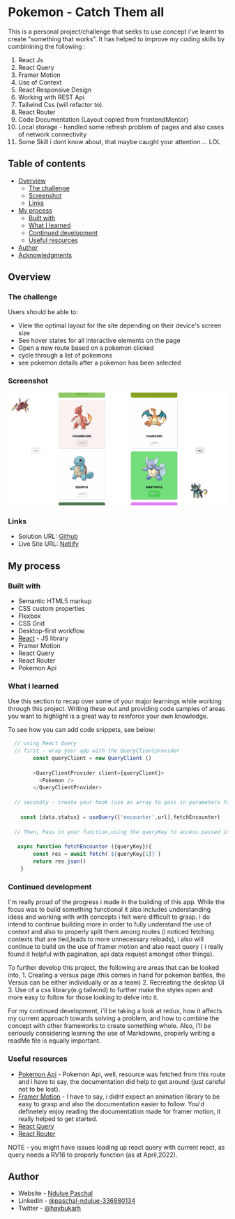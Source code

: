 # Pokemon - Catch Them all

This is a personal project/challenge that seeks to use concept i've learnt to create "something that works".
It has helped to improve my coding skills by combinining the following : 
  1. React Js
  2. React Query
  3. Framer Motion
  4. Use of Context
  5. React Responsive Design
  6. Working with REST Api
  7. Tailwind Css (will refactor to).
  8. React Router
  9. Code Documentation (Layout copied from frontendMentor)
  10. Local storage - handled some refresh problem of pages and also cases of network connectivity
  11. Some Skill i dont know about, that maybe caught your attention ... LOL
  

## Table of contents

- [Overview](#overview)
  - [The challenge](#the-challenge)
  - [Screenshot](#screenshot)
  - [Links](#links)
- [My process](#my-process)
  - [Built with](#built-with)
  - [What I learned](#what-i-learned)
  - [Continued development](#continued-development)
  - [Useful resources](#useful-resources)
- [Author](#author)
- [Acknowledgments](#acknowledgments)



## Overview

### The challenge

Users should be able to:

- View the optimal layout for the site depending on their device's screen size
- See hover states for all interactive elements on the page
- Open a new route based on a pokemon clicked
- cycle through a list of pokemons
- see pokemon details after a pokemon has been selected


### Screenshot

![](./screenshot.png)

### Links

- Solution URL: [Github](https://github.com/Haybuka/Pokemon)
- Live Site URL: [Netlify](https://pokemun.netlify.app)

## My process

### Built with

- Semantic HTML5 markup
- CSS custom properties
- Flexbox
- CSS Grid
- Desktop-first workflow
- [React](https://reactjs.org/) - JS library
- Framer Motion
- React Query
- React Router
- Pokemon Api 



### What I learned

Use this section to recap over some of your major learnings while working through this project. Writing these out and providing code samples of areas you want to highlight is a great way to reinforce your own knowledge.

To see how you can add code snippets, see below:


```js
  // using React Query
  // first - wrap your app with the QueryClientprovider      
        const queryClient = new QueryClient ()

        <QueryClientProvider client={queryClient}>
          <Pokemon />
        </QueryClientProvider>

  // secondly - create your hook (use an array to pass in parameters for your url, and query key to access them)

    const {data,status} = useQuery(['encounter',url],fetchEncounter)

  // Then, Pass in your function,using the queryKey to access passed in url parameter.

   async function fetchEncounter ({queryKey}){
        const res = await fetch(`${queryKey[1]}`)
        return res.json()
    }
```



### Continued development

   I'm really proud of the progress i made in the building of this app. While the focus was to build something functional it also includes understanding ideas and working with with concepts i felt were difficult to grasp. I do intend to continue building more in order to fully understand the use of context and also to properly split them among routes (i noticed fetching contexts that are tied,leads to more unnecessary reloads), i also will continue to build on the use of framer motion and also react query ( i really found it helpful with pagination, api data request amongst other things).

   To further develop this project, the following are areas that can be looked into,
    1. Creating a versus page (this comes in hand for pokemon battles, the Versus can be either individually or as a team)
    2. Recreating the desktop Ui
    3. Use of a css library(e.g tailwind) to further make the styles open and more easy to follow for those looking to delve into it.

   For my continued development,
      i'll be taking a look at redux, how it affects my current approach towards solving a problem, and how to combine the concept with other frameworks to create something whole.
      Also, i'll be seriously considering learning the use of Markdowns, properly writing a readMe file is equally important.


### Useful resources

- [Pokemon Api](https://pokeapi.co/) - Pokemon Api, well, resource was fetched from this route and i have to say, the documentation did help to get around (just careful not to be lost).
- [Framer Motion](https://www.framer.com/motion/) - I have to say, i didnt expect an animation library to be easy to grasp and also the documentation easier to follow. You'd definetely enjoy reading the documentation made for framer motion, it really helped to get started.
- [React Query](https://react-query.tanstack.com/)
- [React Router](https://reactrouter.com/)


NOTE - you might have issues loading up react query with current react, as query needs a RV16 to properly function (as at April,2022).


## Author

- Website - [Ndulue Paschal](chukwu.netlify.app/)
- LinkedIn - [@paschal-ndulue-336980134](https://www.linkedin.com/in/paschal-ndulue-336980134/)
- Twitter - [@haybukarh](https://www.twitter.com/haybukarh)

